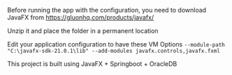 Before running the app with the configuration, you need to download JavaFX from https://gluonhq.com/products/javafx/

Unzip it and place the folder in a permanent location

Edit your application configuration to have these VM Options `--module-path "C:\javafx-sdk-21.0.1\lib" --add-modules javafx.controls,javafx.fxml`

This project is built using JavaFX + Springboot + OracleDB
